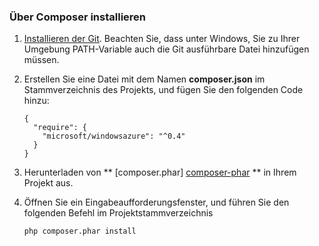 ### <a name="install-via-composer"></a>Über Composer installieren

1. [Installieren der Git][install-git]. Beachten Sie, dass unter Windows, Sie zu Ihrer Umgebung PATH-Variable auch die Git ausführbare Datei hinzufügen müssen. 

2. Erstellen Sie eine Datei mit dem Namen **composer.json** im Stammverzeichnis des Projekts, und fügen Sie den folgenden Code hinzu:

    ```
    {
      "require": {
        "microsoft/windowsazure": "^0.4"
      }
    }
    ```

3. Herunterladen von ** [composer.phar] [ composer-phar] ** in Ihrem Projekt aus.

4. Öffnen Sie ein Eingabeaufforderungsfenster, und führen Sie den folgenden Befehl im Projektstammverzeichnis

    ```
    php composer.phar install
    ```

[php-sdk-github]: http://go.microsoft.com/fwlink/?LinkId=252719
[install-git]: http://git-scm.com/book/en/Getting-Started-Installing-Git
[download-SDK-PHP]: ../articles/php-download-sdk.md
[composer-phar]: http://getcomposer.org/composer.phar
